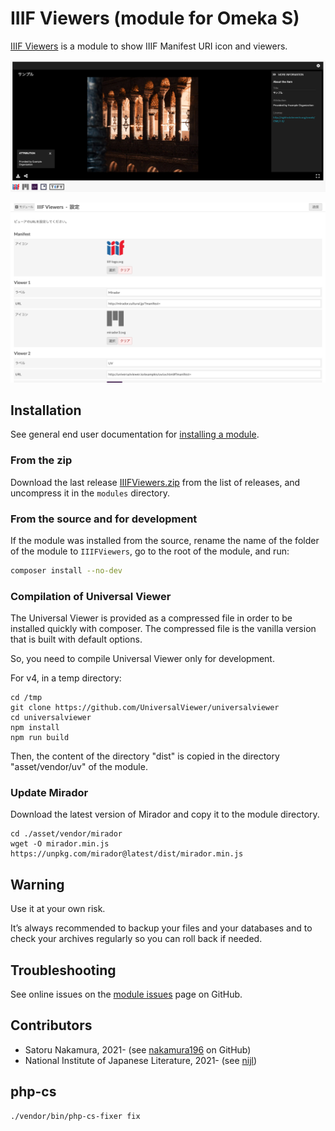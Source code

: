 # IIIF Viewers (module for Omeka S)

[IIIF Viewers] is a module to show IIIF Manifest URI icon and viewers.

![viewer](asset/screen/viewer.png)

![setting](asset/screen/setting.png)

## Installation

See general end user documentation for [installing a module].

### From the zip

Download the last release [IIIFViewers.zip] from the list of releases, and
uncompress it in the `modules` directory.

### From the source and for development

If the module was installed from the source, rename the name of the folder of
the module to `IIIFViewers`, go to the root of the module, and run:

```sh
composer install --no-dev
```

### Compilation of Universal Viewer

The Universal Viewer is provided as a compressed file in order to be installed quickly with composer. The compressed file is the vanilla version that is built with default options.

So, you need to compile Universal Viewer only for development.

For v4, in a temp directory:

```
cd /tmp
git clone https://github.com/UniversalViewer/universalviewer
cd universalviewer
npm install
npm run build
```

Then, the content of the directory "dist" is copied in the directory "asset/vendor/uv" of the module.

### Update Mirador

Download the latest version of Mirador and copy it to the module directory.

```
cd ./asset/vendor/mirador
wget -O mirador.min.js https://unpkg.com/mirador@latest/dist/mirador.min.js
```

## Warning

Use it at your own risk.

It’s always recommended to backup your files and your databases and to check
your archives regularly so you can roll back if needed.

## Troubleshooting

See online issues on the [module issues] page on GitHub.

## Contributors

- Satoru Nakamura, 2021- (see [nakamura196] on GitHub)
- National Institute of Japanese Literature, 2021- (see [nijl])

[IIIF Viewers]: https://github.com/omeka-j/Omeka-S-module-IIIFViewers
[Omeka S]: https://omeka.org/s
[installing a module]: http://dev.omeka.org/docs/s/user-manual/modules/#installing-modules
[IIIFViewers.zip]: https://github.com/omeka-j/Omeka-S-module-IIIFViewers/releases
[module issues]: https://github.com/omeka-j/Omeka-S-module-IIIFViewers/issues
[nakamura196]: https://github.com/nakamura196 "Satoru Nakamura"
[nijl]: https://www.nijl.ac.jp/en/ "National Institute of Japanese Literature"

## php-cs

```bash
./vendor/bin/php-cs-fixer fix
```

##
